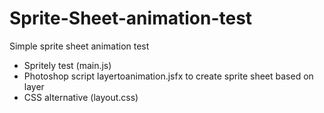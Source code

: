 Sprite-Sheet-animation-test
===========================

Simple sprite sheet animation test

- Spritely test (main.js)
- Photoshop script layertoanimation.jsfx to create sprite sheet based on layer
- CSS alternative (layout.css)
